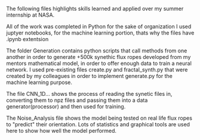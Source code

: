 The following files highlights skills
learned and applied over my
summer internship at NASA.

All of the work was completed in Python
for the sake of organization I used juptyer
notebooks, for the machine learning portion,
thats why the files have .ipynb extentsion


The folder Generation contains python scripts
that call methods from one another in order to
generate +500k synethic flux ropes developed from my
mentors mathematical model, in order to offer
enough data to train a neural network. I used pre-existing
files create.py and fractal_synth.py that were created by 
my colleagues in order to implement generate.py for the 
machine learning purpose.

The file CNN_1D... shows the process of reading the 
synetic files in, converting them to npz files and
passing them into a data generator(processor) and then
used for training. 

The Noise_Analysis file shows the model being tested on
real life flux ropes to "predict" their orientation.
Lots of statistics and graphical tools are used here 
to show how well the model performed. 
